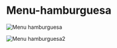 # Menu-hamburguesa
![Menu hamburguesa](https://github.com/PaoGazzia/Menu-hamburguesa/assets/140565005/04830f71-6334-4288-9657-ef142aa12600)

![Menu hamburguesa2](https://github.com/PaoGazzia/Menu-hamburguesa/assets/140565005/494dba82-808d-49de-adb5-453050a91a18)
